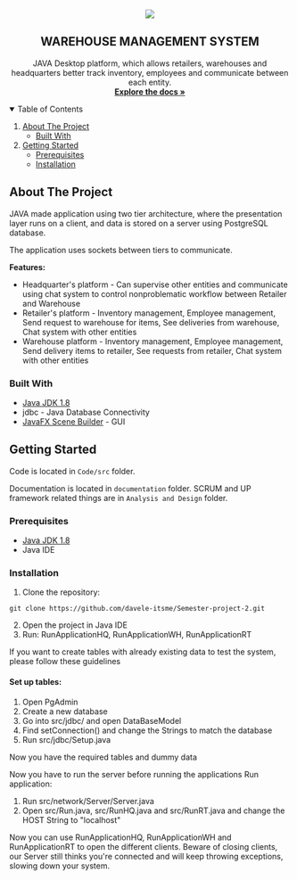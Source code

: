 <!-- INTRODUCTION -->
<br />
<p align="center">
    <img src="https://user-images.githubusercontent.com/42817904/117049270-38461400-ad14-11eb-97e8-ddc5c280ed77.png"/>
  <h2 align="center">WAREHOUSE MANAGEMENT SYSTEM</h2>
  <p align="center">
    JAVA Desktop platform, which allows retailers, warehouses and headquarters better track inventory, employees and communicate between each entity.
    <br />
    <a href="https://github.com/othneildrew/Best-README-Template"><strong>Explore the docs »</strong></a>
    <br />
  </p>
</p>

<!-- TABLE OF CONTENTS -->
<details open="open">
  <summary>Table of Contents</summary>
  <ol>
    <li>
      <a href="#about-the-project">About The Project</a>
      <ul>
        <li><a href="#built-with">Built With</a></li>
      </ul>
    </li>
    <li>
      <a href="#getting-started">Getting Started</a>
      <ul>
        <li><a href="#prerequisites">Prerequisites</a></li>
        <li><a href="#installation">Installation</a></li>
      </ul>
    </li>
  </ol>
</details>

<!-- ABOUT THE PROJECT -->
## About The Project

JAVA made application using two tier architecture, where the presentation layer runs on a client, and data is stored on a server using PostgreSQL database.  

The application uses sockets between tiers to communicate.

<strong>Features:</strong>
* Headquarter's platform - Can supervise other entities and communicate using chat system to control nonproblematic workflow between Retailer and Warehouse
* Retailer's platform - Inventory management, Employee management, Send request to warehouse for items, See deliveries from warehouse, Chat system with other entities
* Warehouse platform - Inventory management, Employee management, Send delivery items to retailer, See requests from retailer, Chat system with other entities

### Built With

* [Java JDK 1.8](https://www.oracle.com/java/technologies/javase/javase-jdk8-downloads.html)
* jdbc - Java Database Connectivity
* [JavaFX Scene Builder](https://gluonhq.com/products/scene-builder/) - GUI

<!-- GETTING STARTED -->
## Getting Started

Code is located in `Code/src` folder. 

Documentation is located in `documentation` folder. SCRUM and UP framework related things are in `Analysis and Design` folder.

### Prerequisites

* [Java JDK 1.8](https://www.oracle.com/java/technologies/javase/javase-jdk8-downloads.html)
* Java IDE

### Installation

1. Clone the repository:
  ```
 git clone https://github.com/davele-itsme/Semester-project-2.git
  ```
2. Open the project in Java IDE
3. Run: RunApplicationHQ, RunApplicationWH, RunApplicationRT

If you want to create tables with already existing data to test the system, please follow these guidelines

#### Set up tables:
1. Open PgAdmin
2. Create a new database
3. Go into src/jdbc/ and open DataBaseModel
4. Find setConnection() and change the Strings to match the database
5. Run src/jdbc/Setup.java

Now you have the required tables and dummy data


Now you have to run the server before running the applications
Run application:
1. Run src/network/Server/Server.java
2. Open src/Run.java, src/RunHQ.java and src/RunRT.java and change the HOST String to "localhost"

Now you can use RunApplicationHQ, RunApplicationWH and RunApplicationRT to open the different clients.
Beware of closing clients, our Server still thinks you're connected and will keep throwing exceptions, slowing down your system. 


